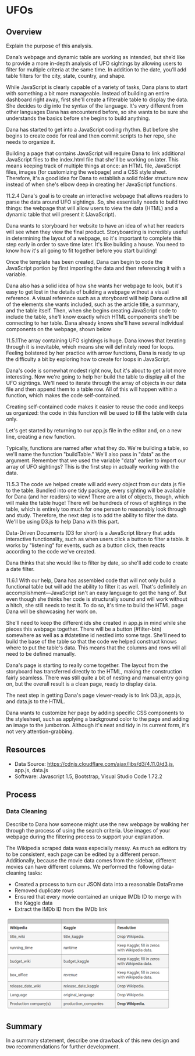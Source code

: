 # UFOs

## Overview

Explain the purpose of this analysis.

Dana’s webpage and dynamic table are working as intended, but she’d like to provide a more in-depth analysis of UFO sightings by allowing users to filter for multiple criteria at the same time. In addition to the date, you’ll add table filters for the city, state, country, and shape.

While JavaScript is clearly capable of a variety of tasks, Dana plans to start with something a bit more manageable. Instead of building an entire dashboard right away, first she'll create a filterable table to display the data. She decides to dig into the syntax of the language. It's very different from other languages Dana has encountered before, so she wants to be sure she understands the basics before she begins to build anything.

Dana has started to get into a JavaScript coding rhythm. But before she begins to create code for real and then commit scripts to her repo, she needs to organize it.

Building a page that contains JavaScript will require Dana to link additional JavaScript files to the index.html file that she'll be working on later. This means keeping track of multiple things at once: an HTML file, JavaScript files, images (for customizing the webpage) and a CSS style sheet. Therefore, it's a good idea for Dana to establish a solid folder structure now instead of when she's elbow deep in creating her JavaScript functions.

11.2.4 Dana's goal is to create an interactive webpage that allows readers to parse the data around UFO sightings. So, she essentially needs to build two things: the webpage that will allow users to view the data (HTML) and a dynamic table that will present it (JavaScript).

Dana wants to storyboard her website to have an idea of what her readers will see when they view the final product. Storyboarding is incredibly useful in determining the layout of a webpage, so it's important to complete this step early in order to save time later. It's like building a house. You need to know how it's all going to fit together before you start building!

Once the template has been created, Dana can begin to code the JavaScript portion by first importing the data and then referencing it with a variable.

Dana also has a solid idea of how she wants her webpage to look, but it's easy to get lost in the details of building a webpage without a visual reference. A visual reference such as a storyboard will help Dana outline all of the elements she wants included, such as the article title, a summary, and the table itself. Then, when she begins creating JavaScript code to include the table, she'll know exactly which HTML components she'll be connecting to her table. Dana already knows she'll have several individual components on the webpage, shown below

11.5.1The array containing UFO sightings is huge. Dana knows that iterating through it is inevitable, which means she will definitely need for loops. Feeling bolstered by her practice with arrow functions, Dana is ready to up the difficulty a bit by exploring how to create for loops in JavaScript.

Dana's code is somewhat modest right now, but it's about to get a lot more interesting. Now we're going to help her build the table to display all of the UFO sightings. We'll need to iterate through the array of objects in our data file and then append them to a table row. All of this will happen within a function, which makes the code self-contained.

Creating self-contained code makes it easier to reuse the code and keeps us organized: the code in this function will be used to fill the table with data only.

Let's get started by returning to our app.js file in the editor and, on a new line, creating a new function.

Typically, functions are named after what they do. We're building a table, so we'll name the function "buildTable." We'll also pass in "data" as the argument. Remember that we used the variable "data" earlier to import our array of UFO sightings? This is the first step in actually working with the data.

11.5.3
The code we helped create will add every object from our data.js file to the table. Bundled into one tidy package, every sighting will be available for Dana (and her readers) to view! There are a lot of objects, though, which will make the table huge! There will be hundreds of rows of sightings in the table, which is entirely too much for one person to reasonably look through and study. Therefore, the next step is to add the ability to filter the data. We'll be using D3.js to help Dana with this part.

Data-Driven Documents (D3 for short) is a JavaScript library that adds interactive functionality, such as when users click a button to filter a table. It works by "listening" for events, such as a button click, then reacts according to the code we've created.

Dana thinks that she would like to filter by date, so she'll add code to create a date filter.

 11.6.1
 With our help, Dana has assembled code that will not only build a functional table but will add the ability to filter it as well. That's definitely an accomplishment—JavaScript isn't an easy language to get the hang of. But even though she thinks her code is structurally sound and will work without a hitch, she still needs to test it. To do so, it's time to build the HTML page Dana will be showcasing her work on.

She'll need to keep the different ids she created in app.js in mind while she pieces this webpage together. There will be a button (#filter-btn) somewhere as well as a #datetime id nestled into some tags. She'll need to build the base of the table so that the code we helped construct knows where to put the table's data. This means that the columns and rows will all need to be defined manually.

Dana's page is starting to really come together. The layout from the storyboard has transferred directly to the HTML, making the construction fairly seamless. There was still quite a bit of nesting and manual entry going on, but the overall result is a clean page, ready to display data.

The next step in getting Dana's page viewer-ready is to link D3.js, app.js, and data.js to the HTML.

Dana wants to customize her page by adding specific CSS components to the stylesheet, such as applying a background color to the page and adding an image to the jumbotron. Although it's neat and tidy in its current form, it's not very attention-grabbing.


## Resources
- Data Source: https://cdnjs.cloudflare.com/ajax/libs/d3/4.11.0/d3.js, app.js, data.js
- Software: Javascript 1.5, Bootstrap, Visual Studio Code 1.72.2 

## Process
### Data Cleaning
Describe to Dana how someone might use the new webpage by walking her through the process of using the search criteria. Use images of your webpage during the filtering process to support your explanation. 

The Wikipedia scraped data wass especially messy. As much as editors try to be consistent, each page can be edited by a different person. Additionally, because the movie data comes from the sidebar, different movies can have different columns. We performed the following data-cleaning tasks:
- Created a process to turn our JSON data into a reasonable DataFrame
- Removed duplicate rows
- Ensured that every movie contained an unique IMDb ID to merge with the Kaggle data
- Extract the IMDb ID from the IMDb link

<img src="https://github.com/laneyberm/Movies-ETL/blob/main/Resources/competing_columns.png" width="450">


## Summary
In a summary statement, describe one drawback of this new design and two recommendations for further development.

